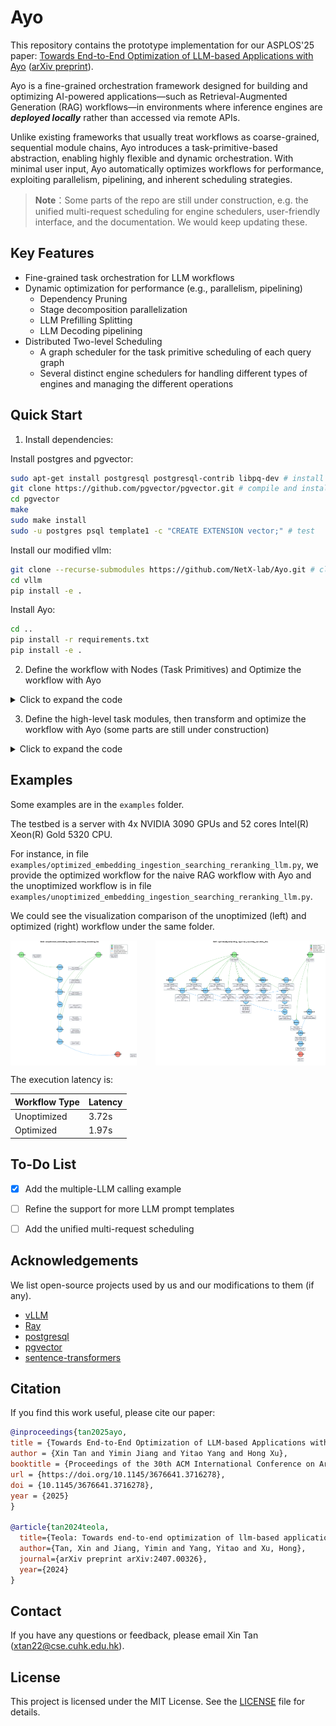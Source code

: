 # Ayo

This repository contains the prototype implementation for our ASPLOS'25 paper: [Towards End-to-End Optimization of LLM-based Applications with Ayo](https://dl.acm.org/doi/10.1145/3676641.3716278) ([arXiv preprint](https://arxiv.org/pdf/2407.00326)).

Ayo is a fine-grained orchestration framework designed for building and optimizing AI-powered applications—such as Retrieval-Augmented Generation (RAG) workflows—in environments where inference engines are ***deployed locally*** rather than accessed via remote APIs.

Unlike existing frameworks that usually treat workflows as coarse-grained, sequential module chains, Ayo introduces a task-primitive-based abstraction, enabling highly flexible and dynamic orchestration. With minimal user input, Ayo automatically optimizes workflows for performance, exploiting parallelism, pipelining, and inherent scheduling strategies.

>  **Note**：Some parts of the repo are still under construction, e.g. the unified multi-request scheduling for engine schedulers, user-friendly interface, and the documentation. We would keep updating these.

## Key Features
- Fine-grained task orchestration for LLM workflows
- Dynamic optimization for performance (e.g., parallelism, pipelining)
  - Dependency Pruning
  - Stage decomposition parallelization
  - LLM Prefilling Splitting
  - LLM Decoding pipelining
- Distributed Two-level Scheduling
  - A graph scheduler for the task primitive scheduling of each query graph
  - Several distinct engine schedulers for handling different types of engines and managing the different operations

## Quick Start

1. Install dependencies:

Install postgres and pgvector:
```bash
sudo apt-get install postgresql postgresql-contrib libpq-dev # install postgresql
git clone https://github.com/pgvector/pgvector.git # compile and install pgvector; you could install through other ways as well
cd pgvector
make
sudo make install
sudo -u postgres psql template1 -c "CREATE EXTENSION vector;" # test
```

Install our modified vllm:
```bash
git clone --recurse-submodules https://github.com/NetX-lab/Ayo.git # clone the repo and submodules
cd vllm
pip install -e .
```

Install Ayo:
```bash
cd ..
pip install -r requirements.txt
pip install -e .
```

2. Define the workflow with Nodes (Task Primitives) and Optimize the workflow with Ayo


<details>
<summary>Click to expand the code</summary>

```python
from Ayo.app import APP
from Ayo.configs.config import EngineConfig
from Ayo.engines.engine_types import EngineType

app = APP.init() # initialize the app entry

llm_config = EngineConfig(
    name="llm_service",
    engine_type=EngineType.LLM,
    resources={},
    num_gpus=1,
    num_cpus=1,
    instances=1,
    model_config={
        "model_name": "meta-llama/Llama-2-7b-chat-hf",
        "tensor_parallel_size": 1,
        #other config ...
    },
    latency_profile={
        "timeout": 300,
    }
)

app.register_engine(llm_config)
#register other engines ...


# define the primitive nodes
llm_prefilling_node = Node(
    name="LLMPrefilling",
    node_type=NodeType.COMPUTE,
    engine_type=EngineType.LLM,
    io_schema=NodeIOSchema(
        input_format={"queries": List[str], "reranked_results": List[List[str]]},
        output_format={"prefill_state": bool}
    ),
    op_type=NodeOps.LLM_PREFILLING,
    config={
        'prompt_template': replace_placeholders(RAG_QUESTION_ANSWERING_PROMPT_TEMPLATE_STRING, question="queries", context="reranked_results"),
        'parse_json': True,
        #other config ...
    }
)

llm_decoding_node = Node(
    name="LLMDecoding",
    node_type=NodeType.COMPUTE,
    engine_type=EngineType.LLM,
    io_schema=NodeIOSchema(
        input_format={"prefill_state": bool},
        output_format={"result": str}
    ),
    op_type=NodeOps.LLM_DECODING,
    config={
        'prompt_template': replace_placeholders(RAG_QUESTION_ANSWERING_PROMPT_TEMPLATE_STRING, question="queries", context="reranked_results"),
        'parse_json': True,
        #other config ...
    }
)
#define other nodes ...

# create the DAG
dag = DAG(dag_id="rag_workflow")
dag.register_nodes(llm_prefilling_node, llm_decoding_node, ...)
# set the query inputs
dag.set_query_inputs(
  {
    'queries': ['What is the capital of France?'], ## set the query inputs
  }
)

from Ayo.opt_pass.pruning_dependency import PruningDependencyPass
from Ayo.opt_pass.stage_decomposition import StageDecompositionPass
from Ayo.opt_pass.prefilling_split import PrefillingSpiltPass
from Ayo.opt_pass.decoding_pipeling import LLMDecodingPipeliningPass

dag.optimize([PruningDependencyPass(), StageDecompositionPass(), PrefillingSpiltPass(), LLMDecodingPipeliningPass()])

query=Query(
    uuid=f"random-test-{query_id}",
    query_id=f"random-test-{query_id}",
    DAG=deepcopy(dag)
)

future = await app.submit_query(
        query=query,
        timeout=300
    )

result = await asyncio.wait_for(future, timeout=300)


```

</details>


3. Define the high-level task modules, then transform and optimize the workflow with Ayo (some parts are still under construction)


<details>
<summary>Click to expand the code</summary>

```python
from Ayo.modules import IndexingModule, QueryExpandingModule, SearchingModule, RerankingModule
from Ayo.modules_to_primitives import transform_mod_to_prim

indexing_module = IndexingModule(
    input_format={"passages": List[str]},
    output_format={"index_status": bool}
)

query_expanding_module = QueryExpandingModule(
    input_format={"query": str},
    output_format={"expanded_queries": List[str]},
    config={"expanded_query_num": 3}
)

searching_module = SearchingModule(
    input_format={"index_status": bool, "expanded_queries": List[str]},
    output_format={"searching_results": List[str]}
)

reranking_module = RerankingModule(
    input_format={"searching_results": List[str]},
    output_format={"reranking_results": List[str]}
)


indexing_module>>query_expanding_module>>searching_module>>reranking_module


node_list=transform_mod_to_prim([indexing_module,query_expanding_module,searching_module,reranking_module])

### Then optimize the workflow with Ayo as above

```



</details>


## Examples


Some examples are in the `examples` folder.

The testbed is a server with 4x NVIDIA 3090 GPUs and 52 cores Intel(R) Xeon(R) Gold 5320 CPU.

For instance, in file `examples/optimized_embedding_ingestion_searching_reranking_llm.py`, we provide the optimized workflow for the naive RAG workflow with Ayo and the unoptimized workflow is in file `examples/unoptimized_embedding_ingestion_searching_reranking_llm.py`.

We could see the visualization comparison of the unoptimized (left) and optimized (right) workflow under the same folder.

<div style="display: flex; justify-content: space-between;">
  <img src="./examples/unoptimized_dag_for_embedding_ingestion_search_reranking_llm.png" width="40%" alt="unoptimized workflow">
  <img src="./examples/optimized_dag_for_embedding_ingestion_searching_reranking_llm.png" width="54%" alt="optimized workflow">
</div>

The execution latency is:

| Workflow Type | Latency |
|---------------|---------|
| Unoptimized     | 3.72s  |
| Optimized   | 1.97s  |


## To-Do List

- [x] Add the multiple-LLM calling example
- [ ] Refine the support for more LLM prompt templates
- [ ] Add the unified multi-request scheduling




## Acknowledgements

We list open-source projects used by us and our modifications to them (if any).

- [vLLM](https://github.com/vllm-project/vllm)
- [Ray](https://github.com/ray-project/ray)
- [postgresql](https://www.postgresql.org/)
- [pgvector](https://github.com/pgvector/pgvector)
- [sentence-transformers](https://github.com/UKPLab/sentence-transformers)



## Citation

If you find this work useful, please cite our paper:

```bibtex
@inproceedings{tan2025ayo,
title = {Towards End-to-End Optimization of LLM-based Applications with Ayo},
author = {Xin Tan and Yimin Jiang and Yitao Yang and Hong Xu},
booktitle = {Proceedings of the 30th ACM International Conference on Architectural Support for Programming Languages and Operating Systems, Volume 2},
url = {https://doi.org/10.1145/3676641.3716278},
doi = {10.1145/3676641.3716278},
year = {2025}
}

@article{tan2024teola,
  title={Teola: Towards end-to-end optimization of llm-based applications},
  author={Tan, Xin and Jiang, Yimin and Yang, Yitao and Xu, Hong},
  journal={arXiv preprint arXiv:2407.00326},
  year={2024}
}
```

## Contact

If you have any questions or feedback, please email Xin Tan ([xtan22@cse.cuhk.edu.hk](mailto:xtan22@cse.cuhk.edu.hk)).



## License

This project is licensed under the MIT License. See the [LICENSE](LICENSE) file for details.
